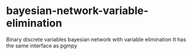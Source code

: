 # bayesian-network-variable-elimination

Binary discrete variables bayesian network with variable elimination
It has the same interface as pgmpy
